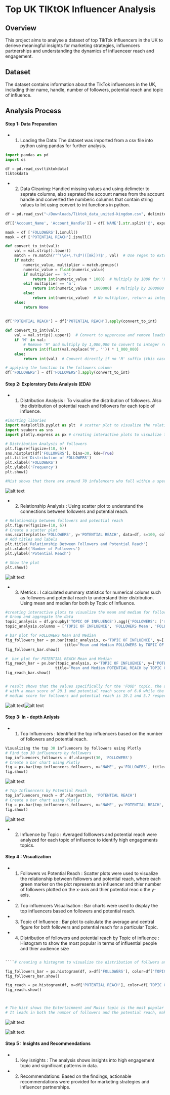 # Top UK TIKtOK Influencer Analysis

## Overview

This project aims to analyse a dataset of top TikTok influencers in the UK to derieve meaningful insights for marketing strategies, 
influencers partnerships and understanding the dynamics of influenceer reach and engagement.

## Dataset

The dataset contains information about the TikTok influencers in the UK, including thier name, handle, number of followers, potential reach and topic of influence.

## Analysis Process

#### Step 1: Data Preparation



* 1. Loading the Data:
 The dataset was imported from a csv file into python using pandas for further analysis.

 ```python
 import pandas as pd
import os

df = pd.read_csv(tiktokdata)
tiktokdata 
```

* 2. Data Cleaning: Handled missing values and using delimeter to seprate columns, also seprated the account names from the account handle and converted the numberic columns that contain string values to Int using convert to int functions in python.
```python
df = pd.read_csv("~/Downloads/Tiktok_data_united-kingdom.csv", delimiter=';')
```
````python
df[['Account_Name', 'Account_Handle']] = df['NAME'].str.split('@', expand=True) 
````
`````python
mask = df ['FOLLOWERS'].isnull()
mask = df ['POTENTIAL REACH'].isnull()
`````
````python
def convert_to_int(val):
    val = val.strip().lower()  
    match = re.match(r'^(\d+\.?\d*)([mk])?$', val)  # Use regex to extract numeric value and multiplier
    if match:
        numeric_value, multiplier = match.groups()
        numeric_value = float(numeric_value)
        if multiplier == 'k':
            return int(numeric_value * 1000)  # Multiply by 1000 for 'K'
        elif multiplier == 'm':
            return int(numeric_value * 1000000)  # Multiply by 1000000 for 'M'
        else:
            return int(numeric_value)  # No multiplier, return as integer
    else:
        return None
   
   
df['POTENTIAL REACH'] = df['POTENTIAL REACH'].apply(convert_to_int)
````
`````python
def convert_to_int(val):
    val = val.strip().upper()  # Convert to uppercase and remove leading/trailing whitespace
    if 'M' in val:
        # Remove 'M' and multiply by 1,000,000 to convert to integer representing millions
        return int(float(val.replace('M', '')) * 1_000_000)
    else:
        return int(val)  # Convert directly if no 'M' suffix (this case won't actually be used here)

# applying the function to the followers column
df['FOLLOWERS'] = df['FOLLOWERS'].apply(convert_to_int)
`````




 #### Step 2: Exploratory Data Analysis (EDA)

* 1. Distribution Analysis : To visualise the distribution of followers. Also the distribution of potential reach and followers for each topic of influence.
````python
#imorting libaries
import matplotlib.pyplot as plt  # scatter plot to visualize the relationship between followers and potential reach
import seaborn as sns
import plotly.express as px # creating interactive plots to visualize the mean and median for followers and potential reach for each topic of influence

# Distribution Analysis of followers
plt.figure(figsize=(10, 6))
sns.histplot(df['FOLLOWERS'], bins=30, kde=True)
plt.title('Distribution of FOLLOWERS')
plt.xlabel('FOLLOWERS')
plt.ylabel('Frequency')
plt.show()

#Hist shows that there are around 70 infulencers who fall within a specific range of followers
`````

![alt text](https://file%2B.vscode-resource.vscode-cdn.net/Users/vee/Desktop/Projects/Ex_Files_ML_with_Python_Foundations/output.png?version%3D1717605463272)

* 2. Relationship Analysis : Using scatter plot to understand the connections between followers and potential reach.
````python
# Relationship between followers and potential reach
plt.figure(figsize=(10, 6))
# Create a scatter plot
sns.scatterplot(x='FOLLOWERS', y='POTENTIAL REACH', data=df, s=100, color='green', alpha=0.6, edgecolor='w', linewidth=0.5)
# Add titles and labels
plt.title('Relationship Between Followers and Potential Reach')
plt.xlabel('Number of Followers')
plt.ylabel('Potential Reach')

# Show the plot
plt.show()
````



![alt text](https://file%2B.vscode-resource.vscode-cdn.net/Users/vee/Desktop/Projects/Ex_Files_ML_with_Python_Foundations/output2.png?version%3D1717605568921)
 * 3. Metrics : I calculated summary statistics for numerical colums such as followers and potential reach to understand thier distribution. Using mean and median for both by Topic of Influence.
 ````python
 #creating interactive plots to visualize the mean and median for followers and potential reach for each topic of influence
# Group and aggregate the data
topic_analysis = df.groupby('TOPIC OF INFLUENCE').agg({'FOLLOWERS': ['mean', 'median'], 'POTENTIAL REACH': ['mean', 'median']}).reset_index()
topic_analysis.columns = ['TOPIC OF INFLUENCE', 'FOLLOWERS Mean', 'FOLLOWERS Median', 'POTENTIAL REACH Mean', 'POTENTIAL REACH Median']

# bar plot for FOLLOWERS Mean and Median
fig_followers_bar = px.bar(topic_analysis, x='TOPIC OF INFLUENCE', y=['FOLLOWERS Mean', 'FOLLOWERS Median'], barmode='group',
                           title='Mean and Median FOLLOWERS by TOPIC OF INFLUENCE')
fig_followers_bar.show()

#  bar plot for POTENTIAL REACH Mean and Median
fig_reach_bar = px.bar(topic_analysis, x='TOPIC OF INFLUENCE', y=['POTENTIAL REACH Mean', 'POTENTIAL REACH Median'], barmode='group',
                       title='Mean and Median POTENTIAL REACH by TOPIC OF INFLUENCE')
fig_reach_bar.show()


# result shows that the values specifically for the 'FOOD' topic, the average and central figures for both followers and potential reach is in this category.
# with a mean score of 20.1 and potential reach score of 6.0 while the 
# median score for followers and potential reach is 19.1 and 5.7 respectively
````

![alt text](https://file%2B.vscode-resource.vscode-cdn.net/Users/vee/Desktop/Projects/Ex_Files_ML_with_Python_Foundations/git-repo/followers%20mean.png?version%3D1717604055438)![alt text](https://file%2B.vscode-resource.vscode-cdn.net/Users/vee/Desktop/Projects/Ex_Files_ML_with_Python_Foundations/git-repo/newplot.png?version%3D1717604708303)




#### Step 3: In - depth Anlysis

* 1. Top Influencers : Identified the top influencers based on the number of followers and potential reach.
````python
Visualizing the top 30 influencers by followers using Plotly
# Find top 30 influencers by followers
top_influencers_followers = df.nlargest(30, 'FOLLOWERS')
# Create a bar chart using Plotly
fig = px.bar(top_influencers_followers, x='NAME', y='FOLLOWERS', title='Top 30 TikTok Influencers by Followers')
fig.show()
````
![alt text](https://file%2B.vscode-resource.vscode-cdn.net/Users/vee/Desktop/Projects/Ex_Files_ML_with_Python_Foundations/git-repo/topfollowers.png?version%3D1717604914702)


`````python
# Top Influencers by Potential Reach
top_influencers_reach = df.nlargest(30, 'POTENTIAL REACH')
# Create a bar chart using Plotly
fig = px.bar(top_influencers_followers, x='NAME', y='POTENTIAL REACH', title='Top 30 TikTok Influencers by POTENTIAL REACH')
fig.show()
`````



![alt text](https://file%2B.vscode-resource.vscode-cdn.net/Users/vee/Desktop/Projects/Ex_Files_ML_with_Python_Foundations/git-repo/potentail%20reach.png?version%3D1717605141033)





* 2. Influence by Topic : Averaged folllowers and potential reach were analyzed for each topic of influence to identify high engagements topics.

#### Step 4 :  Visualization

* 1. Followers vs Potential Reach : Scatter plots were used to visualize the relationship between followers and potential reach,
where each green marker on the plot represents an influencer and thier number of followers plotted on the x-axis and thier potential reac o the y-axis.

* 2. Top influencers Visualisation : Bar charts were used to display the top influencers based on followers and potential reach. 

* 3. Topic of Influence : Bar plot to calculate the average and central figure for both followers and potential reach for a particular Topic.

* 4. Distribution of followers and potential reach by Topic of influence : Histogram to show the most popular in terms of influential people and thier audience size
````python

````# creating a histogram to visualize the distribution of follwers and distribution of potential reach by topic of influence

fig_followers_bar = px.histogram(df, x=df['FOLLOWERS'], color=df['TOPIC OF INFLUENCE'], nbins=30, barmode='overlay', title='Distribution of FOLLOWERS by TOPIC OF INFLUENCE')
fig_followers_bar.show()

fig_reach = px.histogram(df, x=df['POTENTIAL REACH'], color=df['TOPIC OF INFLUENCE'], nbins=30, barmode='overlay', title='Distribution of POTENTIAL REACH by TOPIC OF INFLUENCE')
fig_reach.show()



# The hist shows the Entertainment and Music topic is the most popular in terms of both the number of influential people and their audience size.
# It leads in both the number of followers and the potential reach, making it the standout category.
````


![alt text](https://file%2B.vscode-resource.vscode-cdn.net/Users/vee/Desktop/Projects/Ex_Files_ML_with_Python_Foundations/git-repo/df.png?version%3D1717605232362)



![alt text](https://file%2B.vscode-resource.vscode-cdn.net/Users/vee/Desktop/Projects/Ex_Files_ML_with_Python_Foundations/git-repo/dp.png?version%3D1717605289784)

#### Step 5 : Insights and Recommendations

* 1. Key isnights :  The analysis shows insights into high engagement topic and significant patterns in data.
* 2. Recommendations: Based on the findings, actionable recommendations were provided for marketing strategies and influencer partnerships.
